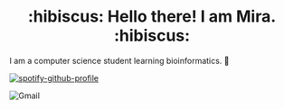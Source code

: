 <h1 align="center">
    :hibiscus: Hello there! I am Mira. :hibiscus:
</h1>

I am a computer science student learning bioinformatics. 🧬  

[![spotify-github-profile](https://spotify-github-profile.vercel.app/api/view?uid=mirarguelles&cover_image=true&theme=novatorem&show_offline=false&background_color=121212&bar_color=53b14f&bar_color_cover=false)](https://spotify-github-profile.vercel.app/api/view?uid=mirarguelles&redirect=true)

![Gmail](https://img.shields.io/badge/Gmail-D14836?style=for-the-badge&logo=gmail&logoColor=white&link=mailto:mirarguelles@gmail.com)